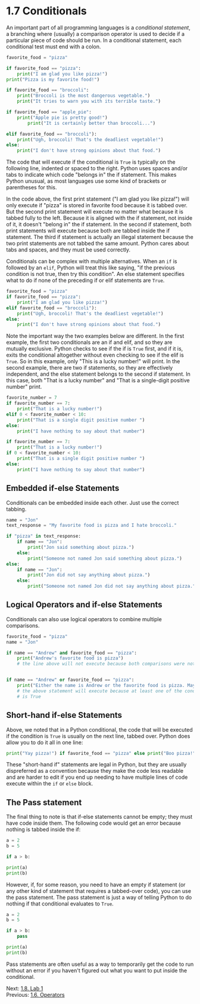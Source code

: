 # 1.7 Conditionals

An important part of all programming languages is a _conditional statement_, a branching where (usually) a comparison
operator is used to decide if a particular piece of code should be run. In a conditional statement, each conditional
test must end with a colon.

```python
favorite_food = "pizza"

if favorite_food == "pizza":
	print("I am glad you like pizza!")
print("Pizza is my favorite food!")

if favorite_food == "broccoli":
	print("Broccoli is the most dangerous vegetable.")
	print("It tries to warn you with its terrible taste.")

if favorite_food == "apple_pie":
	print("Apple pie is pretty good!")
		print("It is certainly better than broccoli...")

elif favorite_food == "broccoli"):
	print("Ugh, broccoli! That's the deadliest vegetable!")
else:
	print("I don't have strong opinions about that food.")
```

The code that will execute if the conditional is `True` is typically on the following line, indented or spaced to the
right. Python uses spaces and/or tabs to indicate which code "belongs in" the if statement. This makes Python unusual,
as most languages use some kind of brackets or parentheses for this.

In the code above, the first print statement ("I am glad you like pizza!") will only execute if "pizza" is stored in
favorite food because it is tabbed over. But the second print statement will execute no matter what because it is
tabbed fully to the left. Because it is aligned with the if statement, not inside of it, it doesn't "belong in" the
if statement. In the second if statement, both print statements will execute because both are tabbed inside the if
statement. The third if statement is actually an illegal statement because the two print statements are not tabbed
the same amount. Python cares about tabs and spaces, and they must be used correctly.

Conditionals can be complex with multiple alternatives. When an `if` is followed by an `elif`, Python will treat this
like saying, "if the previous condition is not true, then try this condition". An else statement specifies what to do
if none of the preceding if or elif statements are `True`.

```python
favorite_food = "pizza"
if favorite_food == "pizza":
	print("I am glad you like pizza!")
elif favorite_food == "broccoli"):
	print("Ugh, broccoli! That's the deadliest vegetable!")
else:
	print("I don't have strong opinions about that food.")
```

Note the important way the two examples below are different. In the first example, the first two conditionals are an if
and elif, and so they are mutually exclusive. Python checks to see if the if is `True` first, and if it is, exits the
conditional altogether without even checking to see if the elif is `True`. So in this example, only "This is a lucky
number!" will print. In the second example, there are two if statements, so they are effectively independent, and
the else statement belongs to the second if statement. In this case, both "That is a lucky number" and "That is a
single-digit positive number" print.

```python
favorite_number = 7
if favorite_number == 7:
	print("That is a lucky number!")
elif 0 < favorite_number < 10:
	print("That is a single digit positive number ")
else:
	print("I have nothing to say about that number")

if favorite_number == 7:
	print("That is a lucky number!")
if 0 < favorite_number < 10:
	print("That is a single digit positive number ")
else:
	print("I have nothing to say about that number")
```

## Embedded if-else Statements

Conditionals can be embedded inside each other. Just use the correct tabbing.

```python
name = "Jon"
text_response = "My favorite food is pizza and I hate broccoli."

if "pizza" in text_response:
	if name == "Jon":
		print("Jon said something about pizza.")
	else:
		print("Someone not named Jon said something about pizza.")
else:
	if name == "Jon":
		print("Jon did not say anything about pizza.")
	else:
		print("Someone not named Jon did not say anything about pizza.")
```

## Logical Operators and if-else Statements

Conditionals can also use logical operators to combine multiple comparisons.

```python
favorite_food = "pizza"
name = "Jon"

if name == "Andrew" and favorite_food == "pizza":
	print("Andrew's favorite food is pizza")
	# the line above will not execute because both comparisons were not True


if name == "Andrew" or favorite_food == "pizza":
	print("Either the name is Andrew or the favorite food is pizza. Maybe both!")
	# the above statement will execute because at least one of the conditionals
	# is True
```

## Short-hand if-else Statements

Above, we noted that in a Python conditional, the code that will be executed if the condition is `True` is usually on
the next line, tabbed over. Python does allow you to do it all in one line:

```python
print("Yay pizza!") if favorite_food == "pizza" else print("Boo pizza!")
```

These "short-hand if" statements are legal in Python, but they are usually dispreferred as a convention because they
make the code less readable and are harder to edit if you end up needing to have multiple lines of code execute within
the `if` or `else` block.

## The Pass statement

The final thing to note is that if-else statements cannot be empty; they must have code inside them. The following code
would get an error because nothing is tabbed inside the if:

```python
a = 2
b = 5

if a > b:

print(a)
print(b)
```

However, if, for some reason, you need to have an empty if statement (or any other kind of statement that requires
a tabbed-over code), you can use the pass statement. The pass statement is just a way of telling Python to do nothing
if that conditional evaluates to `True`.

```python
a = 2
b = 5

if a > b:
	pass

print(a)
print(b)

```

Pass statements are often useful as a way to temporarily get the code to run without an error if you haven't figured
out what you want to put inside the conditional.

Next: [1.8. Lab 1](1.8.%20Lab%201.md)<br>
Previous: [1.6. Operators](1.6.%20Operators.md)
